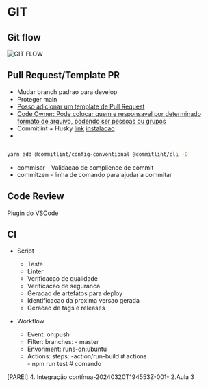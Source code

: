# GIT

## Git flow

![GIT FLOW](https://lh3.googleusercontent.com/70jaEZnESXQ6SssU5uI4yO62JBz6xq2sNrrz8bW_ap2CuWUaQlbKs3j6NyRJnvcvYwAugkW8WzNJX21dZ2SMd9O_1TTpKZT-FsBkYSPy4rUSpJSo2C-WPTaLc2jQ8ancyj1TetXQ "GIT Flow")


## Pull Request/Template PR

* Mudar branch padrao para develop
* Proteger main
* [Posso adicionar um template de Pull Request](./.github/PULL_REQUEST_TEMPLATE.md)
* [Code Owner: Pode colocar quem e responsavel por determinado formato de arquivo, podendo ser pessoas ou grupos](./.github/codeowners)
* Commitlint + Husky [link](https://commitlint.js.org/guides/local-setup.html) [instalacao](https://dev.to/vitordevsp/padronizacao-de-commit-com-commitlint-husky-e-commitizen-3g1n)
* 

```bash

yarn add @commitlint/config-conventional @commitlint/cli -D

```
* commisar - Validacao de complience de commit
* commitzen - linha de comando para ajudar a commitar

## Code Review

Plugin do VSCode

## CI

* Script
    * Teste
    * Linter
    * Verificacao de qualidade
    * Verificacao de seguranca
    * Geracao de artefatos para deploy
    * Identificacao da proxima versao gerada
    * Geracao de tags e releases

* Workflow
    * Event: on:push
    * Filter: branches: - master
    * Envoriment: runs-on:ubuntu
    * Actions: steps: 
            -action/run-build # actions  
            - npm run test    # comando

[PAREI] 4. Integração contínua-20240320T194553Z-001- 2.Aula 3
